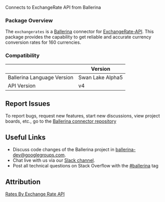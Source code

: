 Connects to ExchangeRate API from Ballerina

### Package Overview
The `exchangerates` is a [Ballerina](https://ballerina.io/) connector for [ExchangeRate-API](https://www.exchangerate-api.com/).
This package provides the capability to get reliable and accurate currency conversion rates for 160 currencies.

### Compatibility
|                               | Version               |
|-------------------------------|-----------------------|
| Ballerina Language Version    | Swan Lake Alpha5      |
| API Version                   | v4                    |

## Report Issues
To report bugs, request new features, start new discussions, view project boards, etc., go to the [Ballerina connector repository](https://github.com/ballerina-platform/ballerinax-openapi-connectors)
## Useful Links
- Discuss code changes of the Ballerina project in [ballerina-dev@googlegroups.com](mailto:ballerina-dev@googlegroups.com).
- Chat live with us via our [Slack channel](https://ballerina.io/community/slack/).
- Post all technical questions on Stack Overflow with the [#ballerina](https://stackoverflow.com/questions/tagged/ballerina) tag

## Attribution
<a href="https://www.exchangerate-api.com">Rates By Exchange Rate API</a>